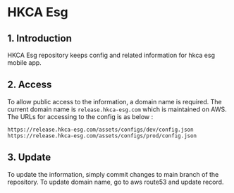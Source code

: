# HKCA Esg

## 1. Introduction

HKCA Esg repository keeps config and related information for hkca esg mobile app.

## 2. Access
To allow public access to the information, a domain name is required.
The current domain name is `release.hkca-esg.com` which is maintained on AWS.
The URLs for accessing to the config is as below :
```
https://release.hkca-esg.com/assets/configs/dev/config.json
https://release.hkca-esg.com/assets/configs/prod/config.json
```

## 3. Update
To update the information, simply commit changes to main branch of the repository.
To update domain name, go to aws route53 and update record.


